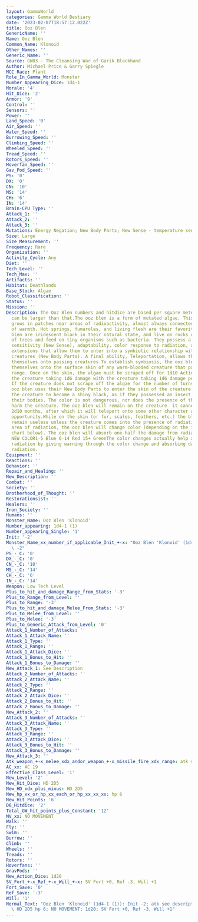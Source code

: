 ```yaml
---
layout: GammaWorld
categories: Gamma World Bestiary
date: '2023-02-07T18:57:12.022Z'
title: Ooz Blen
GenericName: ''
Name: Ooz Blen
Common_Name: Klonoid
Other_Names: ''
Generic_Name: ''
Source: GW03 - The Cleansing War of Garik Blackhand
Author: Michael Price & Garry Spiegle
MCC Race: Plant
Role_In_Gamma_World: Monster
Number_Appearing_Dice: 1d4-1
Morale: '4'
Hit_Dice: '2'
Armor: '9'
Control: ''
Sensors: ''
Power: ''
Land_Speed: '0'
Air_Speed: ''
Water_Speed: ''
Burrowing_Speed: ''
Climbing_Speed: ''
Wheeled_Speed: ''
Tread_Speed: ''
Rotors_Speed: ''
Hoverfan_Speed: ''
Gav_Pod_Speed: ''
PS: '0'
DX: '0'
CN: '10'
MS: '14'
CH: '6'
IN: '14'
Brain-CPU Type: ''
Attack_1: ''
Attack_2: ''
Attack_3: ''
Mutations: Energy Negation; New Body Parts; New Sense - temperature sensitivity; Teleportation
Size: Large
Size_Measurement: ''
Frequency: Rare
Organization: ''
Activity_Cycle: Any
Diet: ''
Tech_Level: ''
Tech_Max: ''
Artifacts: ''
Habitat: Deathlands
Base_Stock: Algae
Robot_Classification: ''
Status: ''
Mission: ''
Description: The Ooz Blen numbers and hitdice are based per square meter.  Patches
  can be larger than that.The ooz blen is a form of mutated algae. This type of plant
  grows in patches near areas of radioactivity, almost always connected to a source
  of warmth. Hot springs, fumaroles, and living flesh are their favorite locations.Ooz
  blen are iridescent black in their natural state, and live on rocks or the branches
  of trees and feed on tiny organisms such as bacteria. They possess a life detecting
  sensitivity (New Sense), adaptability, color response to radiation, and tiny fiber
  extensions that allow them to enter into a symbiotic relationship with warm-blooded
  creatures (New Body Parts). A final ability, Teleportation, allows them to project
  themselves onto passing creatures.To establish symbiosis, the ooz blen will teleport
  themselves onto the surface skin of any warm-blooded creature that passes within
  range. Once on the skin, the algae must be scraped off for 1d10 Action Turns with
  the creature taking 1d6 damage with the creature taking 1d6 damage per turn of scraping.
  If the creature does not scrape off the algae for the number of turns rolled, the
  ooz blen uses their New Body Parts to enter the skin of the creature. This causes
  the creature to become a shiny black, as if they possessed an insect chitin over
  their bodies. The color is not dangerous, nor does the presence of the ooz blen
  harm the creature. The ooz blen will remain on the creature  it cannot be removed  for
  2d10 months, after which it will teleport onto some other character at the first
  opportunity.While on the skin (or fur, scales, feathers, etc.) the black color will
  remain useless unless the creature comes into the presence of radiation. If in an
  area of radiation, the ooz blen will change color (depending on the intensity  see
  chart below). The ooz blen will absorb one-half the damage from radiation.INTENSITY
  NEW COLOR1-5 Blue 6-14 Red 15+ GreenThe color changes actually help a creature survive
  radiation by giving warning through the color change and absorbing damage from harmful
  radiation.
Equipment: ''
Reactions: ''
Behavior: ''
Repair_and_Healing: ''
New_Description: ''
Combat: ''
Society: ''
Brotherhood_of_Thought: ''
Restorationsist: ''
Healers: ''
Iron_Society: ''
Humans: ''
Monster_Name: Ooz Blen 'Klonoid'
Number_appearing: 1d4-1 (1)
Number_appearing_Single: '1'
Init: '-2'
Monster_Name_xx_number_if_applicable_Init_+-x: "Ooz Blen 'Klonoid' (1d4-1 (1)): Init\
  \ -2"
PS_-_C: '0'
DX_-_C: '0'
CN_-_C: '10'
MS_-_C: '14'
CH_-_C: '6'
IN_-_C: '14'
Weapon: Low Tech Level
Plus_to_hit_and_damage_Range_from_Stats: '-3'
Plus_to_Range_from_Level: ''
Plus_to_Range: '-3'
Plus_to_hit_and_damage_Melee_From_Stats: '-3'
Plus_to_Melee_from_Level: ''
Plus_to_Melee: '-3'
Plus_to_Generic_Attack_from_Level: '0'
Attack_1_Number_of_Attacks: ''
Attack_1_Attack_Name: ''
Attack_1_Type: ''
Attack_1_Range: ''
Attack_1_Attack_Dice: ''
Attack_1_Bonus_to_Hit: ''
Attack_1_Bonus_to_Damage: ''
New_Attack_1: See Description
Attack_2_Number_of_Attacks: ''
Attack_2_Attack_Name: ''
Attack_2_Type: ''
Attack_2_Range: ''
Attack_2_Attack_Dice: ''
Attack_2_Bonus_to_Hit: ''
Attack_2_Bonus_to_Damage: ''
New_Attack_2: ''
Attack_3_Number_of_Attacks: ''
Attack_3_Attack_Name: ''
Attack_3_Type: ''
Attack_3_Range: ''
Attack_3_Attack_Dice: ''
Attack_3_Bonus_to_Hit: ''
Attack_3_Bonus_to_Damage: ''
New_Attack_3: ''
Atk_weapon_+-x_melee_xdx_andor_weapon_+-x_missile_fire_xdx_range: atk see description
AC_xx: AC 19
Effective_Class_Level: '1'
New_Level: '2'
New_Hit_Dice: HD 2D5
New_HD_xdx_plus_minus: HD 2D5
New_hp_xx_or_hp_xx_each_or_hp_xx_xx_xx: hp 6
New_Hit_Points: '6'
D6_Hitdice: '2'
Total_GW_hit_points_plus_Constant: '12'
MV_xx: NO MOVEMENT
Walk: ''
Fly: ''
Swim: ''
Burrow: ''
Climb: ''
Wheels: ''
Treads: ''
Rotors: ''
Hoverfans: ''
GravPods: ''
New_Action_Dice: 1d20
SV_Fort_+-x_Ref_+-x_Will_+-x: SV Fort +0, Ref -3, Will +1
Fort_Save: '0'
Ref_Save: '-3'
Will: '1'
Normal_Text: "Ooz Blen 'Klonoid' (1d4-1 (1)): Init -2; atk see description; AC 19;\
  \ HD 2D5 hp 6; NO MOVEMENT; 1d20; SV Fort +0, Ref -3, Will +1"
...
```

